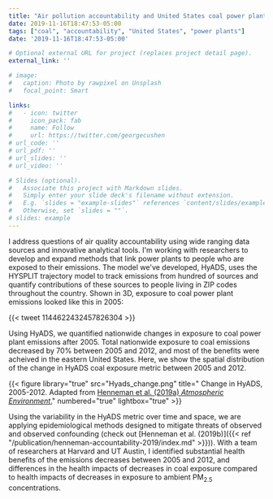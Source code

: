 ```yaml
---
title: "Air pollution accountability and United States coal power plants"
date: 2019-11-16T18:47:53-05:00
tags: ["coal", "accountability", "United States", "power plants"]
date: '2019-11-16T18:47:53-05:00'

# Optional external URL for project (replaces project detail page).
external_link: ''

# image:
#   caption: Photo by rawpixel on Unsplash
#   focal_point: Smart

links:
#   - icon: twitter
#     icon_pack: fab
#     name: Follow
#     url: https://twitter.com/georgecushen
# url_code: ''
# url_pdf: ''
# url_slides: ''
# url_video: ''

# Slides (optional).
#   Associate this project with Markdown slides.
#   Simply enter your slide deck's filename without extension.
#   E.g. `slides = "example-slides"` references `content/slides/example-slides.md`.
#   Otherwise, set `slides = ""`.
# slides: example
---
```


I address questions of air quality accountability using wide ranging data sources and innovative analytical tools. I'm working with researchers to develop and expand methods that link power plants to people who are exposed to their emissions. The model we've developed, HyADS, uses the HYSPLIT trajectory model to track emissions from hundred of sources and quantify contributions of these sources to people living in ZIP codes throughout the country. Shown in 3D, exposure to coal power plant emissions looked like this in 2005:

{{< tweet 1144622432457826304 >}}

Using HyADS, we quantified nationwide changes in exposure to coal power plant emissions after 2005. Total nationwide exposure to coal emissions decreased by 70% between 2005 and 2012, and most of the benefits were acheived in the eastern United States. Here, we show the spatial distribution of the change in HyADS coal exposure metric between 2005 and 2012.

{{< figure library="true" src="Hyads_change.png" title=" Change in HyADS, 2005-2012. Adapted from [Henneman et al. (2019a) _Atmospheric Environment_.](https://www.lucashenneman.org/publication/henneman-2018-a/)" numbered="true" lightbox="true" >}}

Using the variability in the HyADS metric over time and space, we are applying epidemiological methods designed to mitigate threats of observed and observed confounding (check out [Henneman et al. (2019b)]({{< ref "/publication/henneman-accountability-2019/index.md" >}})). With a team of researchers at Harvard and UT Austin, I identified substantial health benefits of the emissions decreases between 2005 and 2012, and differences in the health impacts of decreases in coal exposure compared to health impacts of decreases in exposure to ambient PM<sub>2.5</sub> concentrations.

